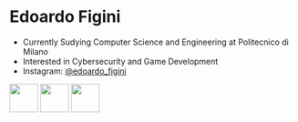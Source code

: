 # Edoardo Figini

- Currently Sudying Computer Science and Engineering at Politecnico di Milano
- Interested in Cybersecurity and Game Development
- Instagram: [@edoardo_figini](https://www.instagram.com/edoardo_figini)

<!---
![](https://img.shields.io/badge/Python-FFD43B?style=for-the-badge&logo=python&logoColor=blue)
![](https://img.shields.io/badge/c-%2300599C.svg?style=for-the-badge&logo=c&logoColor=white)
![](https://img.shields.io/badge/C%23-239120?style=for-the-badge&logo=c-sharp&logoColor=white)
![](https://img.shields.io/badge/LaTeX-47A141?style=for-the-badge&logo=LaTeX&logoColor=white)
-->

<img height=50 src="https://cdn.jsdelivr.net/gh/devicons/devicon/icons/python/python-original.svg"/> <img height=50 src="https://cdn.jsdelivr.net/gh/devicons/devicon/icons/c/c-original.svg"/> <img height=50 src="https://cdn.jsdelivr.net/gh/devicons/devicon/icons/csharp/csharp-original.svg"/>

